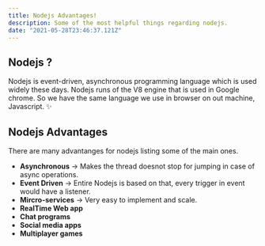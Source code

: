 ```yaml
---
title: Nodejs Advantages!
description: Some of the most helpful things regarding nodejs.
date: "2021-05-28T23:46:37.121Z"
---
```


## Nodejs ?

Nodejs is event-driven, asynchronous programming language which is used widely these days.
Nodejs runs of the V8 engine that is used in Google chrome. So we have the same language we
use in browser on out machine, Javascript. ✨


## Nodejs Advantages

There are many advantanges for nodejs listing some of the main ones.

- **Asynchronous** -> Makes the thread doesnot stop for jumping in case of async operations.
- **Event Driven** -> Entire Nodejs is based on that, every trigger in event would have a listener.
- **Mircro-services** -> Very easy to implement and scale.
- **RealTime Web app**
- **Chat programs**
- **Social media apps**
- **Multiplayer games** 
